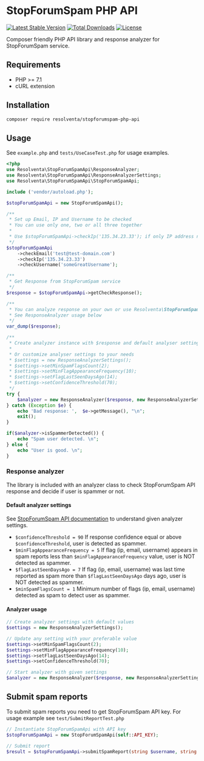 # StopForumSpam PHP API

[![Latest Stable Version](https://poser.pugx.org/resolventa/stopforumspam-php-api/v/stable)](https://packagist.org/packages/resolventa/stopforumspam-php-api)
[![Total Downloads](https://poser.pugx.org/resolventa/stopforumspam-php-api/downloads)](https://packagist.org/packages/resolventa/stopforumspam-php-api)
[![License](https://poser.pugx.org/resolventa/stopforumspam-php-api/license)](https://packagist.org/packages/resolventa/stopforumspam-php-api)

Composer friendly PHP API library and response analyzer for StopForumSpam service.

## Requirements

* PHP >= 7.1
* cURL extension

## Installation

```bash
composer require resolventa/stopforumspam-php-api
```

## Usage

See `example.php` and `tests/UseCaseTest.php` for usage examples.

```php
<?php
use Resolventa\StopForumSpamApi\ResponseAnalyzer;
use Resolventa\StopForumSpamApi\ResponseAnalyzerSettings;
use Resolventa\StopForumSpamApi\StopForumSpamApi;

include ('vendor/autoload.php');

$stopForumSpamApi = new StopForumSpamApi();

/**
 * Set up Email, IP and Username to be checked
 * You can use only one, two or all three together
 *
 * Use $stopForumSpamApi->checkIp('135.34.23.33'); if only IP address need to be checked
 */
$stopForumSpamApi
    ->checkEmail('test@test-domain.com')
    ->checkIp('135.34.23.33')
    ->checkUsername('someGreatUsername');

/**
 * Get Response from StopForumSpam service
 */
$response = $stopForumSpamApi->getCheckResponse();

/**
 * You can analyze response on your own or use Resolventa\StopForumSpamApi\ResponseAnalyzer to make decision
 * See ResponseAnalyzer usage below
 */
var_dump($response);

/**
 * Create analyzer instance with $response and default analyser settings
 *
 * Or customize analyser settings to your needs
 * $settings = new ResponseAnalyzerSettings();
 * $settings->setMinSpamFlagsCount(2);
 * $settings->setMinFlagAppearanceFrequency(10);
 * $settings->setFlagLastSeenDaysAgo(14);
 * $settings->setConfidenceThreshold(70);
 */
try {
    $analyzer = new ResponseAnalyzer($response, new ResponseAnalyzerSettings());
} catch (Exception $e) {
    echo 'Bad response: ',  $e->getMessage(), "\n";
    exit();
}

if($analyzer->isSpammerDetected()) {
    echo "Spam user detected. \n";
} else {
    echo "User is good. \n";
}
```

### Response analyzer
The library is included with an analyzer class to check StopForumSpam API response and
decide if user is spammer or not.

#### Default analyzer settings
See [StopForumSpam API documentation](https://www.stopforumspam.com/usage) to understand 
given analyzer settings.
* `$confidenceThreshold = 90` If response confidence equal or above `$confidenceThreshold`, user 
   is detected as spammer.
* `$minFlagAppearanceFrequency = 5` If flag (ip, email, username) appears in spam reports 
   less than `$minFlagAppearanceFrequency` value, user is NOT detected as spammer.
* `$flagLastSeenDaysAgo = 7` If flag (ip, email, username) was last time reported as spam 
   more than `$flagLastSeenDaysAgo` days ago, user is NOT detected as spammer.
* `$minSpamFlagsCount = 1` Minimum number of flags (ip, email, username) detected as spam
  to detect user as spammer. 

#### Analyzer usage
```php
// Create analyzer settings with default values
$settings = new ResponseAnalyzerSettings();

// Update any setting with your preferable value
$settings->setMinSpamFlagsCount(2);
$settings->setMinFlagAppearanceFrequency(10);
$settings->setFlagLastSeenDaysAgo(14);
$settings->setConfidenceThreshold(70);

// Start analyzer with given settings
$analyzer = new ResponseAnalyzer($response, new ResponseAnalyzerSettings());
```

## Submit spam reports
To submit spam reports you need to get StopForumSpam API key.
For usage example see `test/SubmitReportTest.php`

```php
// Instantiate StopForumSpamApi with API key
$stopForumSpamApi = new StopForumSpamApi(self::API_KEY);

// Submit report
$result = $stopForumSpamApi->submitSpamReport(string $username, string $ip, string $email, string $evidence);
```
